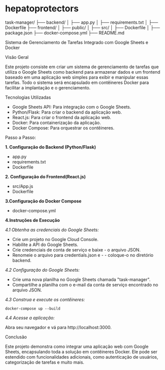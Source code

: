 # hepatoprotectors

task-manager/
├── backend/
│   ├── app.py
│   ├── requirements.txt
│   ├── Dockerfile
├── frontend/
│   ├── public/
│   ├── src/
│   ├── Dockerfile
│   ├── package.json
├── docker-compose.yml
├── README.md



Sistema de Gerenciamento de Tarefas Integrado com Google Sheets e Docker

Visão Geral

Este projeto consiste em criar um sistema de gerenciamento de tarefas que utiliza o Google Sheets como backend para armazenar dados e um frontend baseado em uma aplicação web simples para exibir e manipular essas tarefas. Todo o sistema será encapsulado em contêineres Docker para facilitar a implantação e o gerenciamento.

Tecnologias Utilizadas

- Google Sheets API: Para integração com o Google Sheets.
- Python/Flask: Para criar o backend da aplicação web.
- React.js: Para criar o frontend da aplicação web.
- Docker: Para containerização da aplicação.
- Docker Compose: Para orquestrar os contêineres.

Passo a Passo:

**1. Configuração do Backend (Python/Flask)**
- app.py
- requirements.txt
- Dockerfile


**2. Configuração do Frontend(React.js)**
- src/App.js
- Dockerfile


**3.Configuração do Docker Compose**
- docker-compose.yml


**4.Instruções de Execução**

*4.1 Obtenha as credenciais do Google Sheets:*
- Crie um projeto no Google Cloud Console.
- Habilite a API do Google Sheets.
- Crie credenciais de conta de serviço e baixe - o arquivo JSON.
- Renomeie o arquivo para credentials.json e - - coloque-o no diretório backend.

*4.2 Configuração do Google Sheets:*
- Crie uma nova planilha no Google Sheets chamada "task-manager".
- Compartilhe a planilha com o e-mail da conta de serviço encontrado no arquivo JSON.

*4.3 Construa e execute os contêineres:*

`docker-compose up --build`


*4.4 Acesse a aplicação:*

Abra seu navegador e vá para http://localhost:3000.


Conclusão

Este projeto demonstra como integrar uma aplicação web com Google Sheets, encapsulando toda a solução em contêineres Docker. Ele pode ser estendido com funcionalidades adicionais, como autenticação de usuários, categorização de tarefas e muito mais.





